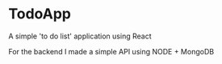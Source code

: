 # TodoApp
A simple 'to do list' application using React

For the backend I made a simple API using NODE + MongoDB
